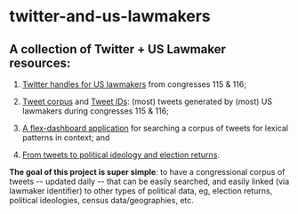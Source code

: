 # twitter-and-us-lawmakers

## A collection of Twitter + US Lawmaker resources: 

1. [Twitter handles for US lawmakers](https://github.com/jaytimm/twitter-and-us-lawmakers/blob/master/twitter-handles.md) from congresses 115 & 116;

2. [Tweet corpus](https://github.com/jaytimm/twitter-and-us-lawmakers/blob/master/corpus-composition.md) and [Tweet IDs](): (most) tweets generated by (most) US lawmakers during congresses 115 & 116;

3. [A flex-dashboard application](https://github.com/jaytimm/twitter-and-us-lawmakers/blob/master/flex-dash.md) for searching a corpus of tweets for lexical patterns in context; and

4. [From tweets to political ideology and election returns](https://github.com/jaytimm/twitter-and-us-lawmakers/blob/master/to-other.md).

**The goal of this project is super simple**: to have a congressional corpus of tweets -- updated daily -- that can be easily searched, and easily linked (via lawmaker identifier) to other types of political data, eg, election returns, political ideologies, census data/geographies, etc. 